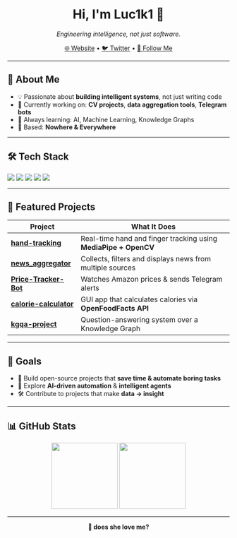 <h1 align="center">Hi, I'm Luc1k1 👋</h1>

<p align="center">
  <em>Engineering intelligence, not just software.</em>
</p>

<p align="center">
  <a href="https://luc1k1.online/">🌐 Website</a> •
  <a href="https://x.com/leroy_ceo">🐦 Twitter</a> •
  <a href="https://github.com/luc1k1?tab=followers">🤝 Follow Me</a>
</p>

---

## 🧠 About Me
- 💡 Passionate about **building intelligent systems**, not just writing code  
- 🔭 Currently working on: **CV projects**, **data aggregation tools**, **Telegram bots**  
- 🌱 Always learning: AI, Machine Learning, Knowledge Graphs  
- 🏴 Based: **Nowhere & Everywhere**

---

## 🛠️ Tech Stack

<p>
  <img src="https://img.shields.io/badge/Python-3776AB?style=for-the-badge&logo=python&logoColor=white"/>
  <img src="https://img.shields.io/badge/OpenCV-5C3EE8?style=for-the-badge&logo=opencv&logoColor=white"/>
  <img src="https://img.shields.io/badge/MediaPipe-FF6F00?style=for-the-badge&logo=google&logoColor=white"/>
  <img src="https://img.shields.io/badge/Telegram%20Bot-0088CC?style=for-the-badge&logo=telegram&logoColor=white"/>
  <img src="https://img.shields.io/badge/API%20Dev-009688?style=for-the-badge"/>
</p>

---

## 🚀 Featured Projects

| Project | What It Does |
|--------|---------------|
| **[hand-tracking](https://github.com/luc1k1/hand-tracking)** | Real-time hand and finger tracking using **MediaPipe + OpenCV** |
| **[news_aggregator](https://github.com/luc1k1/news_aggregator)** | Collects, filters and displays news from multiple sources |
| **[Price-Tracker-Bot](https://github.com/luc1k1/Price-Tracker-Bot)** | Watches Amazon prices & sends Telegram alerts |
| **[calorie-calculator](https://github.com/luc1k1/calorie-calculator)** | GUI app that calculates calories via **OpenFoodFacts API** |
| **[kgqa-project](https://github.com/luc1k1/kgqa-project)** | Question-answering system over a Knowledge Graph |

---

## 🎯 Goals
- 🚀 Build open-source projects that **save time & automate boring tasks**
- 🧠 Explore **AI-driven automation** & **intelligent agents**
- 🛠 Contribute to projects that make **data → insight**

---

## 📊 GitHub Stats
<p align="center">
  <img src="https://github-readme-stats.vercel.app/api?username=luc1k1&show_icons=true&theme=tokyonight" height="150"/>
  <img src="https://github-readme-stats.vercel.app/api/top-langs/?username=luc1k1&layout=compact&theme=tokyonight" height="150"/>
</p>

---

<p align="center">
  <b>💭 does she love me?</b>
</p>
